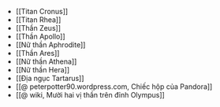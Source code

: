 - [[Titan Cronus]]
- [[Titan Rhea]]
- [[Thần Zeus]]
- [[Thần Apollo]]
- [[Nữ thần Aphrodite]]
- [[Thần Ares]]
- [[Nữ thần Athena]]
- [[Nữ thần Hera]]
- [[Địa ngục Tartarus]]
- [[@ peterpotter90.wordpress.com, Chiếc hộp của Pandora]]
- [[@ wiki, Mười hai vị thần trên đỉnh Olympus]]
